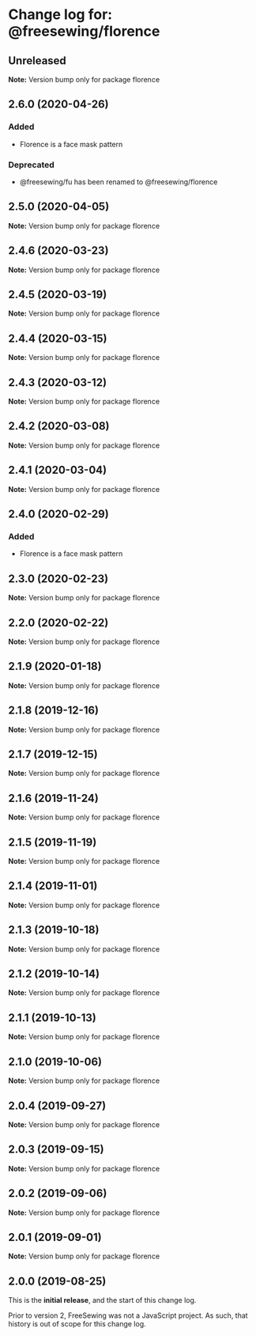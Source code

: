 # Change log for: @freesewing/florence

## Unreleased

**Note:** Version bump only for package florence

## 2.6.0 (2020-04-26)

### Added

- Florence is a face mask pattern

### Deprecated

- @freesewing/fu has been renamed to @freesewing/florence

## 2.5.0 (2020-04-05)

**Note:** Version bump only for package florence

## 2.4.6 (2020-03-23)

**Note:** Version bump only for package florence

## 2.4.5 (2020-03-19)

**Note:** Version bump only for package florence

## 2.4.4 (2020-03-15)

**Note:** Version bump only for package florence

## 2.4.3 (2020-03-12)

**Note:** Version bump only for package florence

## 2.4.2 (2020-03-08)

**Note:** Version bump only for package florence

## 2.4.1 (2020-03-04)

**Note:** Version bump only for package florence

## 2.4.0 (2020-02-29)

### Added

- Florence is a face mask pattern

## 2.3.0 (2020-02-23)

**Note:** Version bump only for package florence

## 2.2.0 (2020-02-22)

**Note:** Version bump only for package florence

## 2.1.9 (2020-01-18)

**Note:** Version bump only for package florence

## 2.1.8 (2019-12-16)

**Note:** Version bump only for package florence

## 2.1.7 (2019-12-15)

**Note:** Version bump only for package florence

## 2.1.6 (2019-11-24)

**Note:** Version bump only for package florence

## 2.1.5 (2019-11-19)

**Note:** Version bump only for package florence

## 2.1.4 (2019-11-01)

**Note:** Version bump only for package florence

## 2.1.3 (2019-10-18)

**Note:** Version bump only for package florence

## 2.1.2 (2019-10-14)

**Note:** Version bump only for package florence

## 2.1.1 (2019-10-13)

**Note:** Version bump only for package florence

## 2.1.0 (2019-10-06)

**Note:** Version bump only for package florence

## 2.0.4 (2019-09-27)

**Note:** Version bump only for package florence

## 2.0.3 (2019-09-15)

**Note:** Version bump only for package florence

## 2.0.2 (2019-09-06)

**Note:** Version bump only for package florence

## 2.0.1 (2019-09-01)

**Note:** Version bump only for package florence

## 2.0.0 (2019-08-25)

This is the **initial release**, and the start of this change log.

Prior to version 2, FreeSewing was not a JavaScript project.
As such, that history is out of scope for this change log.
